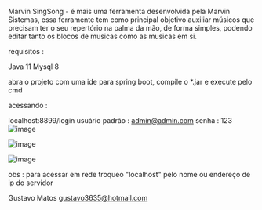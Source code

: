 Marvin SingSong  - é mais uma ferramenta desenvolvida pela Marvin Sistemas, essa ferramente tem como principal objetivo auxiliar
músicos que precisam ter o seu repertório na palma da mão, de forma simples, podendo editar tanto os blocos de musicas como as 
musicas em si.

requisitos :

Java 11
Mysql 8

abra o projeto com uma ide para spring boot, compile o *.jar e execute pelo cmd

acessando : 

localhost:8899/login
usuário padrão : admin@admin.com
senha : 123
![image](https://github.com/marvinsistemascv/singsong/assets/140755651/e0c9726c-11c0-4144-be10-0bd90befb533)

![image](https://github.com/marvinsistemascv/singsong/assets/140755651/9b4e2275-6033-49f8-ad71-99123fe63451)

![image](https://github.com/marvinsistemascv/singsong/assets/140755651/b5620956-dc20-47f5-a0c8-15a783ada4c5)




obs : para acessar em rede troqueo "localhost" pelo nome ou endereço de ip do servidor 

Gustavo Matos
gustavo3635@hotmail.com
